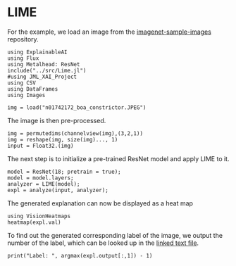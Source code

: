 # LIME

For the example, we load an image from the [imagenet-sample-images](https://github.com/EliSchwartz/imagenet-sample-images/tree/master) repository.

```@example implementations
using ExplainableAI
using Flux
using Metalhead: ResNet
include("../src/Lime.jl")
#using JML_XAI_Project
using CSV
using DataFrames
using Images

img = load("n01742172_boa_constrictor.JPEG")
```


The image is then pre-processed.

```@example implementations
img = permutedims(channelview(img),(3,2,1))
img = reshape(img, size(img)..., 1)
input = Float32.(img)
```
The next step is to initialize a pre-trained ResNet model and apply LIME to it.

```@example implementations
model = ResNet(18; pretrain = true);
model = model.layers;
analyzer = LIME(model);
expl = analyze(input, analyzer);
```
The generated explanation can now be displayed as a heat map

```@example implementations
using VisionHeatmaps
heatmap(expl.val)
```
To find out the generated corresponding label of the image, we output the number of the label, which can be looked up in the [linked text file](https://gist.github.com/yrevar/942d3a0ac09ec9e5eb3a).

```@example implementations
print("Label: ", argmax(expl.output[:,1]) - 1)
```

